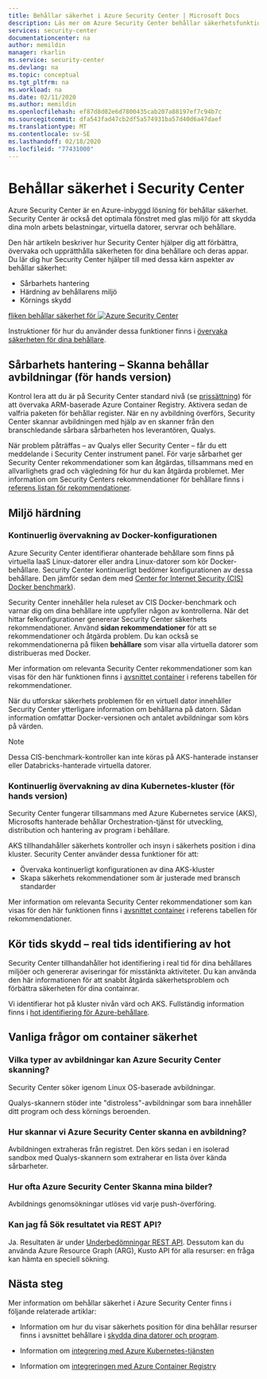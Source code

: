 ```yaml
---
title: Behållar säkerhet i Azure Security Center | Microsoft Docs
description: Läs mer om Azure Security Center behållar säkerhetsfunktioner.
services: security-center
documentationcenter: na
author: memildin
manager: rkarlin
ms.service: security-center
ms.devlang: na
ms.topic: conceptual
ms.tgt_pltfrm: na
ms.workload: na
ms.date: 02/11/2020
ms.author: memildin
ms.openlocfilehash: ef87d8d02e6d7800435cab207a88197ef7c94b7c
ms.sourcegitcommit: dfa543fad47cb2df5a574931ba57d40d6a47daef
ms.translationtype: MT
ms.contentlocale: sv-SE
ms.lasthandoff: 02/18/2020
ms.locfileid: "77431000"
---
```

# <a name="container-security-in-security-center"></a>Behållar säkerhet i Security Center

Azure Security Center är en Azure-inbyggd lösning för behållar säkerhet. Security Center är också det optimala fönstret med glas miljö för att skydda dina moln arbets belastningar, virtuella datorer, servrar och behållare.

Den här artikeln beskriver hur Security Center hjälper dig att förbättra, övervaka och upprätthålla säkerheten för dina behållare och deras appar. Du lär dig hur Security Center hjälper till med dessa kärn aspekter av behållar säkerhet:

* Sårbarhets hantering
* Härdning av behållarens miljö
* Körnings skydd

[fliken behållar säkerhet för ![Azure Security Center](media/container-security/container-security-tab.png)](media/container-security/container-security-tab.png#lightbox)

Instruktioner för hur du använder dessa funktioner finns i [övervaka säkerheten för dina behållare](monitor-container-security.md).

## <a name="vulnerability-management---scanning-container-images-preview"></a>Sårbarhets hantering – Skanna behållar avbildningar (för hands version)
Kontrol lera att du är på Security Center standard nivå (se [prissättning](/azure/security-center/security-center-pricing)) för att övervaka ARM-baserade Azure Container Registry. Aktivera sedan de valfria paketen för behållar register. När en ny avbildning överförs, Security Center skannar avbildningen med hjälp av en skanner från den branschledande sårbara sårbarheten hos leverantören, Qualys.

När problem påträffas – av Qualys eller Security Center – får du ett meddelande i Security Center instrument panel. För varje sårbarhet ger Security Center rekommendationer som kan åtgärdas, tillsammans med en allvarlighets grad och vägledning för hur du kan åtgärda problemet. Mer information om Security Centers rekommendationer för behållare finns i [referens listan för rekommendationer](recommendations-reference.md#recs-containers).

## <a name="environment-hardening"></a>Miljö härdning

### <a name="continuous-monitoring-of-your-docker-configuration"></a>Kontinuerlig övervakning av Docker-konfigurationen
Azure Security Center identifierar ohanterade behållare som finns på virtuella IaaS Linux-datorer eller andra Linux-datorer som kör Docker-behållare. Security Center kontinuerligt bedömer konfigurationen av dessa behållare. Den jämför sedan dem med [Center for Internet Security (CIS) Docker benchmark](https://www.cisecurity.org/benchmark/docker/)).

Security Center innehåller hela ruleset av CIS Docker-benchmark och varnar dig om dina behållare inte uppfyller någon av kontrollerna. När det hittar felkonfigurationer genererar Security Center säkerhets rekommendationer. Använd **sidan rekommendationer** för att se rekommendationer och åtgärda problem. Du kan också se rekommendationerna på fliken **behållare** som visar alla virtuella datorer som distribueras med Docker. 

Mer information om relevanta Security Center rekommendationer som kan visas för den här funktionen finns i [avsnittet container](recommendations-reference.md#recs-containers) i referens tabellen för rekommendationer.

När du utforskar säkerhets problemen för en virtuell dator innehåller Security Center ytterligare information om behållarna på datorn. Sådan information omfattar Docker-versionen och antalet avbildningar som körs på värden. 

>[!NOTE]
> Dessa CIS-benchmark-kontroller kan inte köras på AKS-hanterade instanser eller Databricks-hanterade virtuella datorer.

### <a name="continuous-monitoring-of-your-kubernetes-clusters-preview"></a>Kontinuerlig övervakning av dina Kubernetes-kluster (för hands version)
Security Center fungerar tillsammans med Azure Kubernetes service (AKS), Microsofts hanterade behållar Orchestration-tjänst för utveckling, distribution och hantering av program i behållare.

AKS tillhandahåller säkerhets kontroller och insyn i säkerhets position i dina kluster. Security Center använder dessa funktioner för att:
* Övervaka kontinuerligt konfigurationen av dina AKS-kluster
* Skapa säkerhets rekommendationer som är justerade med bransch standarder

Mer information om relevanta Security Center rekommendationer som kan visas för den här funktionen finns i [avsnittet container](recommendations-reference.md#recs-containers) i referens tabellen för rekommendationer.

## <a name="run-time-protection---real-time-threat-detection"></a>Kör tids skydd – real tids identifiering av hot

Security Center tillhandahåller hot identifiering i real tid för dina behållares miljöer och genererar aviseringar för misstänkta aktiviteter. Du kan använda den här informationen för att snabbt åtgärda säkerhetsproblem och förbättra säkerheten för dina containrar.

Vi identifierar hot på kluster nivån värd och AKS. Fullständig information finns i [hot identifiering för Azure-behållare](https://docs.microsoft.com/azure/security-center/security-center-alerts-compute#azure-containers-).


## <a name="container-security-faq"></a>Vanliga frågor om container säkerhet

### <a name="what-types-of-images-can-azure-security-center-scan"></a>Vilka typer av avbildningar kan Azure Security Center skanning?
Security Center söker igenom Linux OS-baserade avbildningar. 

Qualys-skannern stöder inte "distroless"-avbildningar som bara innehåller ditt program och dess körnings beroenden.

### <a name="how-does-we-scan-azure-security-center-scan-an-image"></a>Hur skannar vi Azure Security Center skanna en avbildning?
Avbildningen extraheras från registret. Den körs sedan i en isolerad sandbox med Qualys-skannern som extraherar en lista över kända sårbarheter.

### <a name="how-often-does-azure-security-center-scan-my-images"></a>Hur ofta Azure Security Center Skanna mina bilder?
Avbildnings genomsökningar utlöses vid varje push-överföring.

### <a name="can-i-get-the-scan-results-via-rest-api"></a>Kan jag få Sök resultatet via REST API?
Ja. Resultaten är under [Underbedömningar REST API](/rest/api/securitycenter/subassessments/list/). Dessutom kan du använda Azure Resource Graph (ARG), Kusto API för alla resurser: en fråga kan hämta en speciell sökning.
 

## <a name="next-steps"></a>Nästa steg

Mer information om behållar säkerhet i Azure Security Center finns i följande relaterade artiklar:

* Information om hur du visar säkerhets position för dina behållar resurser finns i avsnittet behållare i [skydda dina datorer och program](security-center-virtual-machine-protection.md#containers).

* Information om [integrering med Azure Kubernetes-tjänsten](azure-kubernetes-service-integration.md)

* Information om [integreringen med Azure Container Registry](azure-container-registry-integration.md)